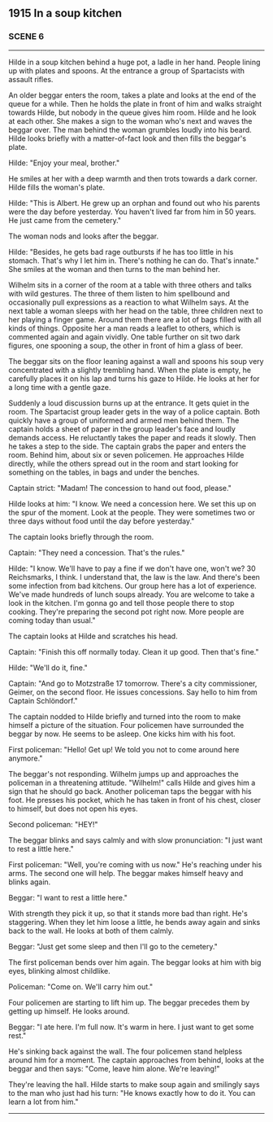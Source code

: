 
## **1915** In a soup kitchen

### SCENE 6
____
Hilde in a soup kitchen behind a huge pot, a ladle in her hand.
People lining up with plates and spoons.
At the entrance a group of Spartacists with assault rifles.

An older beggar enters the room, takes a plate and looks at the end of the queue for a while.
Then he holds the plate in front of him and walks straight towards Hilde, but nobody in the queue gives him room.
Hilde and he look at each other.
She makes a sign to the woman who's next and waves the beggar over.
The man behind the woman grumbles loudly into his beard.
Hilde looks briefly with a matter-of-fact look and then fills the beggar's plate.

Hilde: "Enjoy your meal, brother."

He smiles at her with a deep warmth and then trots towards a dark corner.
Hilde fills the woman's plate.

Hilde: "This is Albert.
He grew up an orphan and found out who his parents were the day before yesterday.
You haven't lived far from him in 50 years.
He just came from the cemetery."

The woman nods and looks after the beggar.

Hilde: "Besides, he gets bad rage outbursts if he has too little in his stomach.
That's why I let him in.
There's nothing he can do.
That's innate." She smiles at the woman and then turns to the man behind her.

Wilhelm sits in a corner of the room at a table with three others and talks with wild gestures.
The three of them listen to him spellbound and occasionally pull expressions as a reaction to what Wilhelm says.
At the next table a woman sleeps with her head on the table, three children next to her playing a finger game.
Around them there are a lot of bags filled with all kinds of things.
Opposite her a man reads a leaflet to others, which is commented again and again vividly.
One table further on sit two dark figures, one spooning a soup, the other in front of him a glass of beer.

The beggar sits on the floor leaning against a wall and spoons his soup very concentrated with a slightly trembling hand.
When the plate is empty, he carefully places it on his lap and turns his gaze to Hilde.
He looks at her for a long time with a gentle gaze.

Suddenly a loud discussion burns up at the entrance.
It gets quiet in the room.
The Spartacist group leader gets in the way of a police captain.
Both quickly have a group of uniformed and armed men behind them.
The captain holds a sheet of paper in the group leader's face and loudly demands access.
He reluctantly takes the paper and reads it slowly.
Then he takes a step to the side.
The captain grabs the paper and enters the room.
Behind him, about six or seven policemen.
He approaches Hilde directly, while the others spread out in the room and start looking for something on the tables, in bags and under the benches.

Captain strict: "Madam! The concession to hand out food, please."

Hilde looks at him: "I know.
We need a concession here.
We set this up on the spur of the moment.
Look at the people.
They were sometimes two or three days without food until the day before yesterday."

The captain looks briefly through the room.

Captain: "They need a concession.
That's the rules."

Hilde: "I know.
We'll have to pay a fine if we don't have one, won't we?
30 Reichsmarks, I think.
I understand that, the law is the law.
And there's been some infection from bad kitchens.
Our group here has a lot of experience.
We've made hundreds of lunch soups already.
You are welcome to take a look in the kitchen.
I'm gonna go and tell those people there to stop cooking.
They're preparing the second pot right now.
More people are coming today than usual."

The captain looks at Hilde and scratches his head.

Captain: "Finish this off normally today.
Clean it up good.
Then that's fine."

Hilde: "We'll do it, fine."

Captain: "And go to Motzstraße 17 tomorrow.
There's a city commissioner, Geimer, on the second floor.
He issues concessions.
Say hello to him from Captain Schlöndorf."

The captain nodded to Hilde briefly and turned into the room to make himself a picture of the situation.
Four policemen have surrounded the beggar by now.
He seems to be asleep.
One kicks him with his foot.

First policeman: "Hello! Get up! We told you not to come around here anymore."

The beggar's not responding.
Wilhelm jumps up and approaches the policeman in a threatening attitude.
"Wilhelm!" calls Hilde and gives him a sign that he should go back.
Another policeman taps the beggar with his foot.
He presses his pocket, which he has taken in front of his chest, closer to himself, but does not open his eyes.

Second policeman: "HEY!"

The beggar blinks and says calmly and with slow pronunciation: "I just want to rest a little here."

First policeman: "Well, you're coming with us now."
He's reaching under his arms.
The second one will help.
The beggar makes himself heavy and blinks again.

Beggar: "I want to rest a little here."

With strength they pick it up, so that it stands more bad than right.
He's staggering.
When they let him loose a little, he bends away again and sinks back to the wall.
He looks at both of them calmly.

Beggar: "Just get some sleep and then I'll go to the cemetery."

The first policeman bends over him again.
The beggar looks at him with big eyes, blinking almost childlike.

Policeman: "Come on.
We'll carry him out."

Four policemen are starting to lift him up.
The beggar precedes them by getting up himself.
He looks around.

Beggar: "I ate here.
I'm full now.
It's warm in here.
I just want to get some rest."

He's sinking back against the wall.
The four policemen stand helpless around him for a moment.
The captain approaches from behind, looks at the beggar and then says: "Come, leave him alone.
We're leaving!"

They're leaving the hall.
Hilde starts to make soup again and smilingly says to the man who just had his turn:
"He knows exactly how to do it. You can learn a lot from him."
____

